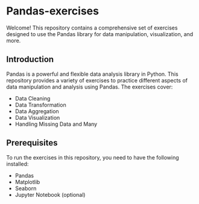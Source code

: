# Pandas-exercises

Welcome! This repository contains a comprehensive set of exercises designed to use the Pandas library for data manipulation, visualization, and more. 

## Introduction

Pandas is a powerful and flexible data analysis library in Python. This repository provides a variety of exercises to practice different aspects of data manipulation and analysis using Pandas. The exercises cover:

- Data Cleaning
- Data Transformation
- Data Aggregation
- Data Visualization
- Handling Missing Data and Many

## Prerequisites

To run the exercises in this repository, you need to have the following installed:

- Pandas
- Matplotlib
- Seaborn
- Jupyter Notebook (optional)
